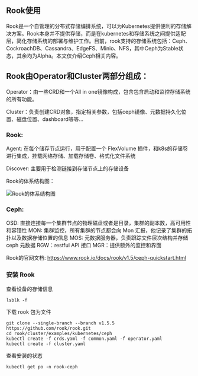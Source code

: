 ## Rook使用

Rook是一个自管理的分布式存储编排系统，可以为Kubernetes提供便利的存储解决方案。Rook本身并不提供存储，而是在kubernetes和存储系统之间提供适配层，简化存储系统的部署与维护工作。目前，rook支持的存储系统包括：Ceph、CockroachDB、Cassandra、EdgeFS、Minio、NFS，其中Ceph为Stable状态，其余均为Alpha。本文仅介绍Ceph相关内容。

##  Rook由Operator和Cluster两部分组成：

Operator：由一些CRD和一个All in one镜像构成，包含包含启动和监控存储系统的所有功能。
   
Cluster：负责创建CRD对象，指定相关参数，包括ceph镜像、元数据持久化位置、磁盘位置、dashboard等等…


### Rook:

  Agent: 在每个储存节点运行，用于配置一个 FlexVolume 插件，和k8s的存储卷进行集成，挂载网络存储、加载存储卷、格式化文件系统
  
  Discover: 主要用于检测链接到存储节点上的存储设备

Rook的体系结构图：

![Rook的体系结构图](https://img-blog.csdnimg.cn/20190327143640947.png?x-oss-process=image/watermark,type_ZmFuZ3poZW5naGVpdGk,shadow_10,text_aHR0cHM6Ly9ibG9nLmNzZG4ubmV0L2NoZW5sZWlraW5n,size_16,color_FFFFFF,t_70)


### Ceph:

 OSD: 直接连接每一个集群节点的物理磁盘或者是目录，集群的副本数，高可用性和容错性
MON: 集群监控，所有集群的节点都会向 Mon 汇报，他记录了集群的拓扑以及数据存储位置的信息
MOS: 元数据服务器，负责跟踪文件层次结构并存储ceph 元数据
 RGW：restful API 接口
MGR：提供额外的监控和界面


Rook的官网文档:
 https://www.rook.io/docs/rook/v1.5/ceph-quickstart.html

### 安装 Rook

查看设备的存储信息
```shell
lsblk -f
```

下载 rook 包为文件
```shell
git clone --single-branch --branch v1.5.5 https://github.com/rook/rook.git
cd rook/cluster/examples/kubernetes/ceph
kubectl create -f crds.yaml -f common.yaml -f operator.yaml
kubectl create -f cluster.yaml
```

查看安装的状态
```shell
kubectl get po -n rook-ceph
```